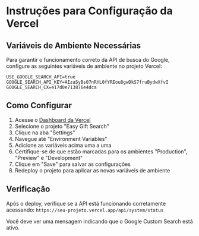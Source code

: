 # Instruções para Configuração da Vercel

## Variáveis de Ambiente Necessárias

Para garantir o funcionamento correto da API de busca do Google, configure as seguintes variáveis de ambiente no projeto Vercel:

```
USE_GOOGLE_SEARCH_API=true
GOOGLE_SEARCH_API_KEY=AIzaSyBs07nRYL0fYREou8gwDkS7fruBydwXfvI
GOOGLE_SEARCH_CX=e17d0e713876e4dca
```

## Como Configurar

1. Acesse o [Dashboard da Vercel](https://vercel.com/dashboard)
2. Selecione o projeto "Easy Gift Search"
3. Clique na aba "Settings"
4. Navegue até "Environment Variables" 
5. Adicione as variáveis acima uma a uma
6. Certifique-se de que estão marcadas para os ambientes "Production", "Preview" e "Development"
7. Clique em "Save" para salvar as configurações
8. Redeploy o projeto para aplicar as novas variáveis de ambiente

## Verificação

Após o deploy, verifique se a API está funcionando corretamente acessando:
`https://seu-projeto.vercel.app/api/system/status`

Você deve ver uma mensagem indicando que o Google Custom Search está ativo.

